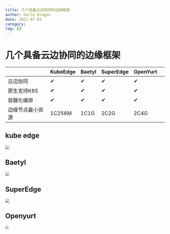 ```yaml
---
title: 几个具备云边协同的边缘框架
author: Uncle Dragon
date: 2021-07-03
category: 
tag: []
---
```


# 几个具备云边协同的边缘框架

|                | KubeEdge | Baetyl | SuperEdge | OpenYurt |     |
| -------------- | -------- | ------ | -------- | --------- | ---- |
| 云边协同 | ✔ | ✔ | ✔ | ✔ |  |
| 原生支持K8S     | ✔        | ✔   | ✔ | ✔ |  |
| 容器化编排      | ✔        |  ✔     | ✔ | ✔ | |
| 边缘节点最小资源 | 1C256M | 1C1G | 2C2G | 2C4G     |     |



## kube edge 

 <img src="https://cdn.jsdelivr.net/gh/vinloong/imgchr@latest/notes/img/202201191026580.png" style="zoom:80%;" />



## Baetyl

 <img src="https://cdn.jsdelivr.net/gh/vinloong/imgchr@latest/notes/img/202201191027896.png" style="zoom:80%;" />



## SuperEdge

 <img src="https://cdn.jsdelivr.net/gh/vinloong/imgchr@latest/notes/img/202201191027539.png" style="zoom:80%;" />



## Openyurt



 <img src="https://cdn.jsdelivr.net/gh/vinloong/imgchr@latest/notes/img/202201191028449.png" style="zoom: 67%;" />
